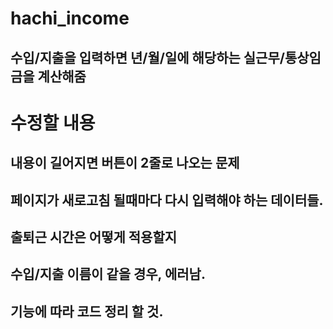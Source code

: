 # hachi_income

## 수입/지출을 입력하면 년/월/일에 해당하는 실근무/통상임금을 계산해줌

# 수정할 내용
## 내용이 길어지면 버튼이 2줄로 나오는 문제
## 페이지가 새로고침 될때마다 다시 입력해야 하는 데이터들.
## 출퇴근 시간은 어떻게 적용할지
## 수입/지출 이름이 같을 경우, 에러남.
## 기능에 따라 코드 정리 할 것.
